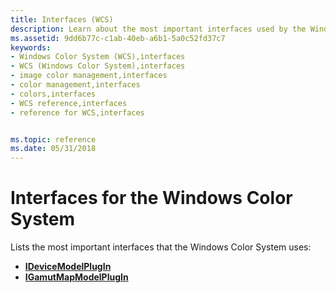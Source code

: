 ```yaml
---
title: Interfaces (WCS)
description: Learn about the most important interfaces used by the Windows Color System (WCS), such as the *IDeviceModelPlugIn*.
ms.assetid: 9dd6b77c-c1ab-40eb-a6b1-5a0c52fd37c7
keywords:
- Windows Color System (WCS),interfaces
- WCS (Windows Color System),interfaces
- image color management,interfaces
- color management,interfaces
- colors,interfaces
- WCS reference,interfaces
- reference for WCS,interfaces


ms.topic: reference
ms.date: 05/31/2018
---
```


# Interfaces for the Windows Color System

Lists the most important interfaces that the Windows Color System uses:

-   [**IDeviceModelPlugIn**](/previous-versions/windows/desktop/api/wcsplugin/nn-wcsplugin-idevicemodelplugin)
-   [**IGamutMapModelPlugIn**](/previous-versions/windows/desktop/api/wcsplugin/nn-wcsplugin-igamutmapmodelplugin)

 

 





